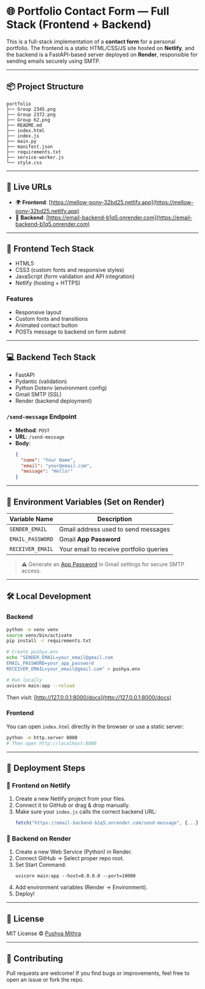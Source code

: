 
# 🌐 Portfolio Contact Form — Full Stack (Frontend + Backend)

This is a full-stack implementation of a **contact form** for a personal portfolio. The frontend is a static HTML/CSS/JS site hosted on **Netlify**, and the backend is a FastAPI-based server deployed on **Render**, responsible for sending emails securely using SMTP.

---

## 📦 Project Structure

```
portfolio
├── Group 2345.png
├── Group 2372.png
├── Group 62.png
├── README.md
├── index.html
├── index.js
├── main.py
├── manifest.json
├── requirements.txt
├── service-worker.js
└── style.css
```

---

## 🚀 Live URLs

- 🌍 **Frontend**: [https://mellow-pony-32bd25.netlify.app](https://mellow-pony-32bd25.netlify.app)
- 🔗 **Backend**: [https://email-backend-b1q5.onrender.com](https://email-backend-b1q5.onrender.com)

---

## 🔧 Frontend Tech Stack

- HTML5
- CSS3 (custom fonts and responsive styles)
- JavaScript (form validation and API integration)
- Netlify (hosting + HTTPS)

### Features

- Responsive layout
- Custom fonts and transitions
- Animated contact button
- POSTs message to backend on form submit

---

## 💻 Backend Tech Stack

- FastAPI
- Pydantic (validation)
- Python Dotenv (environment config)
- Gmail SMTP (SSL)
- Render (backend deployment)

### `/send-message` Endpoint

- **Method**: `POST`
- **URL**: `/send-message`
- **Body**:
  ```json
  {
    "name": "Your Name",
    "email": "your@email.com",
    "message": "Hello!"
  }
  ```

---

## 🔐 Environment Variables (Set on Render)

| Variable Name     | Description                          |
|------------------|--------------------------------------|
| `SENDER_EMAIL`    | Gmail address used to send messages  |
| `EMAIL_PASSWORD`  | Gmail **App Password**               |
| `RECEIVER_EMAIL`  | Your email to receive portfolio queries |

> ⚠️ Generate an [App Password](https://support.google.com/accounts/answer/185833) in Gmail settings for secure SMTP access.

---

## 🛠️ Local Development

### Backend

```bash
python -m venv venv
source venv/bin/activate
pip install -r requirements.txt

# Create pushya.env
echo "SENDER_EMAIL=your_email@gmail.com
EMAIL_PASSWORD=your_app_password
RECEIVER_EMAIL=your_email@gmail.com" > pushya.env

# Run locally
uvicorn main:app --reload
```

Then visit: [http://127.0.0.1:8000/docs](http://127.0.0.1:8000/docs)

### Frontend

You can open `index.html` directly in the browser or use a static server:

```bash
python -m http.server 8080
# Then open http://localhost:8080
```

---

## 🚀 Deployment Steps

### 🔹 Frontend on Netlify

1. Create a new Netlify project from your files.
2. Connect it to GitHub or drag & drop manually.
3. Make sure your `index.js` calls the correct backend URL:
   ```js
   fetch("https://email-backend-b1q5.onrender.com/send-message", {...})
   ```

### 🔸 Backend on Render

1. Create a new Web Service (Python) in Render.
2. Connect GitHub → Select proper repo root.
3. Set Start Command:
   ```
   uvicorn main:app --host=0.0.0.0 --port=10000
   ```
4. Add environment variables (Render → Environment).
5. Deploy!

---

## 📃 License

MIT License © [Pushya Mithra](https://github.com/Pushya04)

---

## 🤝 Contributing

Pull requests are welcome! If you find bugs or improvements, feel free to open an issue or fork the repo.

